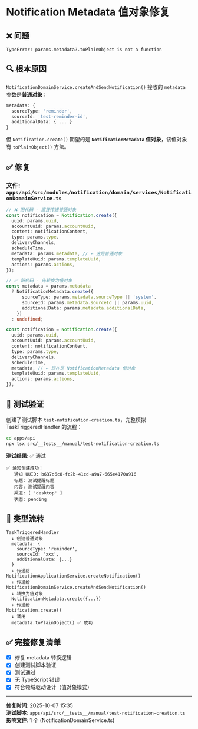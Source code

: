 # Notification Metadata 值对象修复

## ❌ 问题

```
TypeError: params.metadata?.toPlainObject is not a function
```

## 🔍 根本原因

`NotificationDomainService.createAndSendNotification()` 接收的 `metadata` 参数是**普通对象**：

```typescript
metadata: {
  sourceType: 'reminder',
  sourceId: 'test-reminder-id',
  additionalData: { ... }
}
```

但 `Notification.create()` 期望的是 **`NotificationMetadata` 值对象**，该值对象有 `toPlainObject()` 方法。

## ✅ 修复

### 文件: `apps/api/src/modules/notification/domain/services/NotificationDomainService.ts`

```typescript
// ❌ 旧代码 - 直接传递普通对象
const notification = Notification.create({
  uuid: params.uuid,
  accountUuid: params.accountUuid,
  content: notificationContent,
  type: params.type,
  deliveryChannels,
  scheduleTime,
  metadata: params.metadata, // ← 这是普通对象
  templateUuid: params.templateUuid,
  actions: params.actions,
});

// ✅ 新代码 - 先转换为值对象
const metadata = params.metadata
  ? NotificationMetadata.create({
      sourceType: params.metadata.sourceType || 'system',
      sourceId: params.metadata.sourceId || params.uuid,
      additionalData: params.metadata.additionalData,
    })
  : undefined;

const notification = Notification.create({
  uuid: params.uuid,
  accountUuid: params.accountUuid,
  content: notificationContent,
  type: params.type,
  deliveryChannels,
  scheduleTime,
  metadata, // ← 现在是 NotificationMetadata 值对象
  templateUuid: params.templateUuid,
  actions: params.actions,
});
```

## 🧪 测试验证

创建了测试脚本 `test-notification-creation.ts`，完整模拟 TaskTriggeredHandler 的流程：

```bash
cd apps/api
npx tsx src/__tests__/manual/test-notification-creation.ts
```

**测试结果**: ✅ 通过

```
✅ 通知创建成功！
   通知 UUID: b637d6c8-fc2b-41cd-a9a7-665e4170a916
   标题: 测试提醒标题
   内容: 测试提醒内容
   渠道: [ 'desktop' ]
   状态: pending
```

## 📝 类型流转

```
TaskTriggeredHandler
  ↓ 创建普通对象
  metadata: {
    sourceType: 'reminder',
    sourceId: 'xxx',
    additionalData: {...}
  }
  ↓ 传递给
NotificationApplicationService.createNotification()
  ↓ 传递给
NotificationDomainService.createAndSendNotification()
  ↓ 转换为值对象
  NotificationMetadata.create({...})
  ↓ 传递给
Notification.create()
  ↓ 调用
  metadata.toPlainObject() ✅ 成功
```

## ✅ 完整修复清单

- [x] 修复 metadata 转换逻辑
- [x] 创建测试脚本验证
- [x] 测试通过
- [x] 无 TypeScript 错误
- [x] 符合领域驱动设计（值对象模式）

---

**修复时间**: 2025-10-07 15:35  
**测试脚本**: `apps/api/src/__tests__/manual/test-notification-creation.ts`  
**影响文件**: 1 个 (NotificationDomainService.ts)
